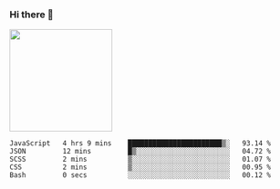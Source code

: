 ### Hi there 👋

<!--
**hwolf0610/hwolf0610** is a ✨ _special_ ✨ repository because its `README.md` (this file) appears on your GitHub profile.

Here are some ideas to get you started:

- 🔭 I’m currently working on ...
- 🌱 I’m currently learning ...
- 👯 I’m looking to collaborate on ...
- 🤔 I’m looking for help with ...
- 💬 Ask me about ...
- 📫 How to reach me: ...
- 😄 Pronouns: ...
- ⚡ Fun fact: ...
-->

<img height="180em" src="https://github-readme-stats.vercel.app/api?username=hwolf0610&show_icons=true&hide_border=true&&count_private=true&include_all_commits=true" />


<!--START_SECTION:waka-->

```text
JavaScript   4 hrs 9 mins    ███████████████████████▒░   93.14 %
JSON         12 mins         █▒░░░░░░░░░░░░░░░░░░░░░░░   04.72 %
SCSS         2 mins          ▒░░░░░░░░░░░░░░░░░░░░░░░░   01.07 %
CSS          2 mins          ▒░░░░░░░░░░░░░░░░░░░░░░░░   00.95 %
Bash         0 secs          ░░░░░░░░░░░░░░░░░░░░░░░░░   00.12 %
```

<!--END_SECTION:waka-->
